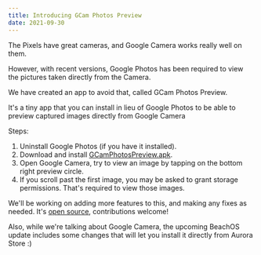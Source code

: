```yaml
---
title: Introducing GCam Photos Preview
date: 2021-09-30
---
```


The Pixels have great cameras, and Google Camera works really well on them.

However, with recent versions, Google Photos has been required to view the pictures taken directly from the Camera.

We have created an app to avoid that, called GCam Photos Preview.

It's a tiny app that you can install in lieu of Google Photos to be able to preview captured images directly from Google Camera

Steps:
1. Uninstall Google Photos (if you have it installed).
2. Download and install [GCamPhotosPreview.apk](https://release.beachinstitute.org/GCamPhotosPreview-1.apk).
3. Open Google Camera, try to view an image by tapping on the bottom right preview circle.
4. If you scroll past the first image, you may be asked to grant storage permissions. That's required to view those images.

We'll be working on adding more features to this, and making any fixes as needed. It's [open source](https://gitlab.com/BeachOS/platform_external_beach_GCamPhotosPreview), contributions welcome!

Also, while we're talking about Google Camera, the upcoming BeachOS update includes some changes that will let you install it directly from Aurora Store :)